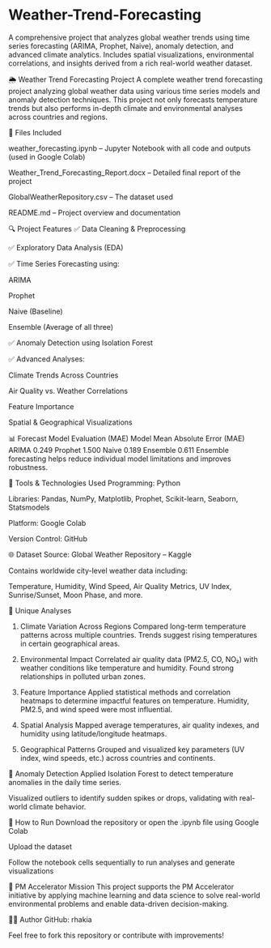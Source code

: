 # Weather-Trend-Forecasting
A comprehensive project that analyzes global weather trends using time series forecasting (ARIMA, Prophet, Naive), anomaly detection, and advanced climate analytics. Includes spatial visualizations, environmental correlations, and insights derived from a rich real-world weather dataset.

🌦️ Weather Trend Forecasting Project
A complete weather trend forecasting project analyzing global weather data using various time series models and anomaly detection techniques. This project not only forecasts temperature trends but also performs in-depth climate and environmental analyses across countries and regions.

📁 Files Included

weather_forecasting.ipynb – Jupyter Notebook with all code and outputs (used in Google Colab)

Weather_Trend_Forecasting_Report.docx – Detailed final report of the project

GlobalWeatherRepository.csv – The dataset used

README.md – Project overview and documentation

🔍 Project Features
✅ Data Cleaning & Preprocessing

✅ Exploratory Data Analysis (EDA)

✅ Time Series Forecasting using:

ARIMA

Prophet

Naive (Baseline)

Ensemble (Average of all three)

✅ Anomaly Detection using Isolation Forest

✅ Advanced Analyses:

Climate Trends Across Countries

Air Quality vs. Weather Correlations

Feature Importance

Spatial & Geographical Visualizations

📊 Forecast Model Evaluation (MAE)
Model	Mean Absolute Error (MAE)
ARIMA	0.249
Prophet	1.500
Naive	0.189
Ensemble	0.611
Ensemble forecasting helps reduce individual model limitations and improves robustness.

🧰 Tools & Technologies Used
Programming: Python

Libraries: Pandas, NumPy, Matplotlib, Prophet, Scikit-learn, Seaborn, Statsmodels

Platform: Google Colab

Version Control: GitHub

🌐 Dataset
Source: Global Weather Repository – Kaggle

Contains worldwide city-level weather data including:

Temperature, Humidity, Wind Speed, Air Quality Metrics, UV Index, Sunrise/Sunset, Moon Phase, and more.

📌 Unique Analyses
1. Climate Variation Across Regions
Compared long-term temperature patterns across multiple countries. Trends suggest rising temperatures in certain geographical areas.

2. Environmental Impact
Correlated air quality data (PM2.5, CO, NO₂) with weather conditions like temperature and humidity. Found strong relationships in polluted urban zones.

3. Feature Importance
Applied statistical methods and correlation heatmaps to determine impactful features on temperature. Humidity, PM2.5, and wind speed were most influential.

4. Spatial Analysis
Mapped average temperatures, air quality indexes, and humidity using latitude/longitude heatmaps.

5. Geographical Patterns
Grouped and visualized key parameters (UV index, wind speeds, etc.) across countries and continents.

🚨 Anomaly Detection
Applied Isolation Forest to detect temperature anomalies in the daily time series.

Visualized outliers to identify sudden spikes or drops, validating with real-world climate behavior.

🚀 How to Run
Download the repository or open the .ipynb file using Google Colab

Upload the dataset 

Follow the notebook cells sequentially to run analyses and generate visualizations

🎯 PM Accelerator Mission
This project supports the PM Accelerator initiative by applying machine learning and data science to solve real-world environmental problems and enable data-driven decision-making.

👩‍💻 Author
GitHub: rhakia

Feel free to fork this repository or contribute with improvements!
